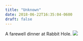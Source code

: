 ```yaml
---
title: "Unknown"
date: 2018-06-22T16:35:04-0600
draft: false
---
```


A farewell dinner at Rabbit Hole.
![](/images/2018/81eb88b8da.jpg)

